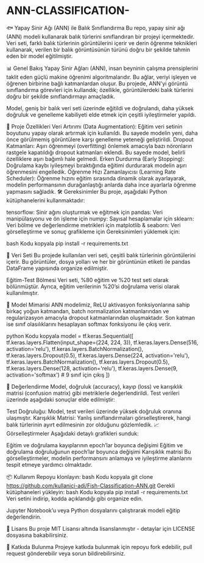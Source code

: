 # ANN-CLASSIFICATION-
🐟 Yapay Sinir Ağı (ANN) ile Balık Sınıflandırma
Bu repo, yapay sinir ağı (ANN) modeli kullanarak balık türlerini sınıflandıran bir projeyi içermektedir. Veri seti, farklı balık türlerinin görüntülerini içerir ve derin öğrenme teknikleri kullanarak, verilen bir balık görüntüsünün türünü doğru bir şekilde tahmin eden bir model eğitilmiştir.

📊 Genel Bakış
Yapay Sinir Ağları (ANN), insan beyninin çalışma prensiplerini taklit eden güçlü makine öğrenimi algoritmalarıdır. Bu ağlar, veriyi işleyen ve öğrenen birbirine bağlı katmanlardan oluşur. Bu projede, ANN'yi görüntü sınıflandırma görevleri için kullandık; özellikle, görüntülerdeki balık türlerini doğru bir şekilde sınıflandırmayı amaçladık.

Model, geniş bir balık veri seti üzerinde eğitildi ve doğrulandı, daha yüksek doğruluk ve genelleme kabiliyeti elde etmek için çeşitli iyileştirmeler yapıldı.

🚀 Proje Özellikleri
Veri Artırımı (Data Augmentation): Eğitim veri setinin boyutunu yapay olarak artırmak için kullanıldı. Bu sayede modelin yeni, daha önce görülmemiş görüntülere karşı genelleme yeteneği geliştirildi.
Dropout Katmanları: Aşırı öğrenmeyi (overfitting) önlemek amacıyla bazı nöronların rastgele kapatıldığı dropout katmanları eklendi. Bu sayede model, belirli özelliklere aşırı bağımlı hale gelmedi.
Erken Durdurma (Early Stopping): Doğrulama kaybı iyileşmeyi bıraktığında eğitimi durdurarak modelin aşırı öğrenmesini engelledik.
Öğrenme Hızı Zamanlayıcısı (Learning Rate Scheduler): Öğrenme hızını eğitim sırasında dinamik olarak ayarlayarak, modelin performansının durağanlaştığı anlarda daha ince ayarlarla öğrenme yapmasını sağladık.
🛠️ Gereksinimler
Bu proje, aşağıdaki Python kütüphanelerini kullanmaktadır:

tensorflow: Sinir ağını oluşturmak ve eğitmek için
pandas: Veri manipülasyonu ve ön işleme için
numpy: Sayısal hesaplamalar için
sklearn: Veri bölme ve değerlendirme metrikleri için
matplotlib & seaborn: Veri görselleştirme ve sonuç grafikleme için
Gereksinimleri yüklemek için:

bash
Kodu kopyala
pip install -r requirements.txt

📁 Veri Seti
Bu projede kullanılan veri seti, çeşitli balık türlerinin görüntülerini içerir. Bu görüntüler, dosya yolları ve her bir görüntünün etiketi ile pandas DataFrame yapısında organize edilmiştir.

Eğitim-Test Bölmesi
Veri seti, %80 eğitim ve %20 test seti olarak bölünmüştür. Ayrıca, eğitim verilerinin %20’si doğrulama verisi olarak kullanılmıştır.

🧠 Model Mimarisi
ANN modelimiz, ReLU aktivasyon fonksiyonlarına sahip birkaç yoğun katmandan, batch normalization katmanlarından ve regularizasyon amacıyla dropout katmanlarından oluşmaktadır. Son katman ise sınıf olasılıklarını hesaplayan softmax fonksiyonu ile çıkış verir.

python
Kodu kopyala
model = tf.keras.Sequential([
    tf.keras.layers.Flatten(input_shape=(224, 224, 3)),
    tf.keras.layers.Dense(516, activation='relu'),
    tf.keras.layers.BatchNormalization(),
    tf.keras.layers.Dropout(0.5),
    tf.keras.layers.Dense(224, activation='relu'),
    tf.keras.layers.BatchNormalization(),
    tf.keras.layers.Dropout(0.5),
    tf.keras.layers.Dense(128, activation='relu'),
    tf.keras.layers.Dense(9, activation='softmax')  # 9 sınıf için çıkış
])

🎯 Değerlendirme
Model, doğruluk (accuracy), kayıp (loss) ve karışıklık matrisi (confusion matrix) gibi metriklerle değerlendirildi. Test verileri üzerinde aşağıdaki sonuçlar elde edilmiştir:

Test Doğruluğu: Model, test verileri üzerinde yüksek doğruluk oranına ulaşmıştır.
Karışıklık Matrisi: Yanlış sınıflandırmaları görselleştirerek, hangi balık türlerinin ayırt edilmesinin zor olduğunu gözlemledik.
📈 Görselleştirmeler
Aşağıdaki detaylı grafikleri sunduk:

Eğitim ve doğrulama kayıplarının epoch’lar boyunca değişimi
Eğitim ve doğrulama doğruluğunun epoch’lar boyunca değişimi
Karışıklık matrisi
Bu görselleştirmeler, modelin performansını anlamaya ve iyileştirme alanlarını tespit etmeye yardımcı olmaktadır.

📦 Kullanım
Repoyu klonlayın:
bash
Kodu kopyala
git clone https://github.com/kullanici-adi/Fish-Classification-ANN.git
Gerekli kütüphaneleri yükleyin:
bash
Kodu kopyala
pip install -r requirements.txt
Veri setini indirip, kodda açıklandığı gibi organize edin.

Jupyter Notebook’u veya Python dosyalarını çalıştırarak modeli eğitip değerlendirin.

📝 Lisans
Bu proje MIT Lisansı altında lisanslanmıştır - detaylar için LICENSE dosyasına bakabilirsiniz.

🤝 Katkıda Bulunma
Projeye katkıda bulunmak için repoyu fork edebilir, pull request gönderebilir veya sorun bildirebilirsiniz.


